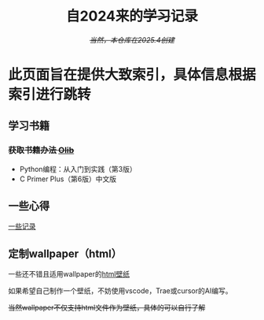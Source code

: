 <h1 align="center">自2024来的<s>学习</s>记录</h1>
<h6 align="center"><s>当然，本仓库在2025.4创建</s></h6>

# 此页面旨在提供大致索引，具体信息根据索引进行跳转

## 学习书籍
### ~~获取书籍办法 [Olib](https://github.com/shiyi-0x7f/o-lib)~~
- Python编程：从入门到实践（第3版）
- C Primer Plus（第6版）中文版

## 一些心得
[一些记录](一些记录)

## 定制wallpaper（html）
一些还不错且适用wallpaper的[html壁纸](其他/前端/wallpaper专区/备注.md)

如果希望自己制作一个壁纸，不妨使用vscode，Trae或cursor的AI编写。

~~当然wallpaper不仅支持html文件作为壁纸，具体的可以自行了解~~
